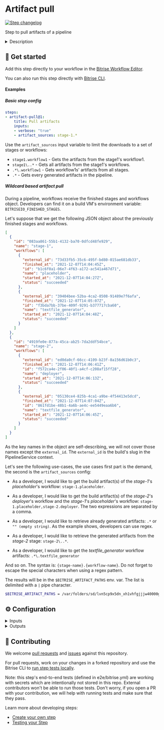 # Artifact pull

[![Step changelog](https://shields.io/github/v/release/bitrise-steplib/bitrise-step-artifact-pull?include_prereleases&label=changelog&color=blueviolet)](https://github.com/bitrise-steplib/bitrise-step-artifact-pull/releases)

Step to pull artifacts of a pipeline

<details>
<summary>Description</summary>

The step downloads build artifacts of a pipeline to a local folder.

By default, all artifacts generated by any workflow of the pipeline are downloaded. This can be limited
by setting the `artifact_sources` input variable.

Please note that this step is designed to be executed on the CI only.
</details>

## 🧩 Get started

Add this step directly to your workflow in the [Bitrise Workflow Editor](https://devcenter.bitrise.io/steps-and-workflows/steps-and-workflows-index/).

You can also run this step directly with [Bitrise CLI](https://github.com/bitrise-io/bitrise).

#### Examples

##### Basic step config

```yaml
steps:
- artifact-pull@1:
    title: Pull artifacts
    inputs:
    - verbose: "true"
    - artifact_sources: stage-1.*
```

Use the `artifact_sources` input variable to limit the downloads to a set of stages or workflows:

- `stage1.workflow1` - Gets the artifacts from the stage1's workflow1.
- `stage1\..*` - Gets all artifacts from the stage1's workflows.
- `.*\.workflow1` - Gets workflow1s' artifacts from all stages.
- `.*` - Gets every generated artifacts in the pipeline.

##### Wildcard based artifact pull

During a pipeline, workflows receive the finished stages and workflows object. Developers can find it on a build VM's environment variable: `BITRISEIO_FINISHED_STAGES`.

Let's suppose that we get the following JSON object about the previously finished stages and workflows.

```json
[
  {
    "id": "083aa861-55b1-4132-ba70-0dfcd48fe929",
    "name": "stage-1",
    "workflows": [
      {
        "external_id": "73d33fb5-35c6-495f-bd80-015ae681db33",
        "finished_at": "2021-12-07T14:04:45Z",
        "id": "b1c6f0a1-06e7-4f63-a172-ac541a467d71",
        "name": "placeholder",
        "started_at": "2021-12-07T14:04:27Z",
        "status": "succeeded"
      },
      {
        "external_id": "39404bee-52ba-4ca2-8508-91489e7f6afa",
        "finished_at": "2021-12-07T14:05:07Z",
        "id": "f3bda7bb-37be-409f-9291-b377717cba60",
        "name": "textfile_generator",
        "started_at": "2021-12-07T14:04:48Z",
        "status": "succeeded"
      }
    ]
  },
  {
    "id": "4919fe0e-877a-45ca-ab25-7da2ddf54bce",
    "name": "stage-2",
    "workflows": [
      {
        "external_id": "ed0da0cf-66cc-4109-b23f-8a156d61b0c3",
        "finished_at": "2021-12-07T14:06:41Z",
        "id": "f572ca4e-2f06-40f1-a4cf-c208af15ff28",
        "name": "deployer",
        "started_at": "2021-12-07T14:06:13Z",
        "status": "succeeded"
      },
      {
        "external_id": "05130ce4-825b-4ca1-a9be-4f54413e5dcd",
        "finished_at": "2021-12-07T14:07:04Z",
        "id": "861fd1be-48b1-4a6b-ae4c-ee5449eaa6b6",
        "name": "textfile_generator",
        "started_at": "2021-12-07T14:06:45Z",
        "status": "succeeded"
      }
    ]
  }
]
```

As the key names in the object are self-describing, we will not cover those names except the `external_id`. The `external_id` is the build's slug in the PipelineService context.

Let's see the following use-cases, the use cases first part is the demand, the second is the `artifact_sources` config:

- As a developer, I would like to get the build artifact(s) of the _stage-1_'s _placeholder_'s workflow: `stage-1.placeholder`.

- As a developer, I would like to get the build artifact(s) of the _stage-2_'s _deployer_'s workflow and the _stage-1_'s _placeholder_'s workflow: `stage-1.placeholder,stage-2.deployer`. The two expressions are separated by a comma.

- As a developer, I would like to retrieve already generated artifacts: `.*` or `"" (empty string)`. As the example shows, developers can use regex.

- As a developer, I would like to retrieve the generated artifacts from the _stage-2_ stage: `stage-2\..*`.

- As a developer, I would like to get the _textfile_generator_ workflow artifacts: `.*\.textfile_generator`

And so on. The syntax is: `{stage-name}.{workflow-name}`.
Do not forget to escape the special characters when using a regex pattern.

The results will be in the `$BITRISE_ARTIFACT_PATHS` env. var. The list is delimited with a `|` pipe character.

```bash
$BITRISE_ARTIFACT_PATHS = /var/folders/sd/lvn5cp9x5dn_xh1vhfgjjjw40000gp/T/_artifact_pull3010595419/generated_text_file.txt|/var/folders/sd/lvn5cp9x5dn_xh1vhfgjjjw40000gp/T/_artifact_pull3010595419/app-release-unsigned.apk
```

## ⚙️ Configuration

<details>
<summary>Inputs</summary>

| Key | Description | Flags | Default |
| --- | --- | --- | --- |
| `verbose` | Enable logging additional information for debugging | required | `false` |
| `artifact_sources` | A comma separated list of workflows and stage paths, which can generate artifacts. You need to use the `{stage}.{workflow}` syntax. The "dot" character is the delimiter between the stage and the workflow. You can use regular expressions. If you leave it empty, the default value will be the ".*" (star), which means, it will get every artifact from every workflow. Do not forget to escape the special chatacters. |  | `.*` |
| `export_map` | Variable export map, use the following regular expression syntax to collect the downloaded file's locations into separated environment variables (do not forget to escape the special chatacters): DOWNLOADED_APKS: .*\.apk DOWNLOADED_TEST_RESULTS: .*\.result DOCS: .*\.txt,.*\.doc | required |  |
| `finished_stage` | This is a JSON representation of the finished stages for which the step can download build artifacts. | required | `$BITRISEIO_FINISHED_STAGES` |
| `bitrise_api_base_url` | The base URL of the Bitrise API used to process the download requests. | required | `https://api.bitrise.io` |
| `bitrise_api_access_token` | The OAuth access token that authorizes to call the Bitrise API. | sensitive | `$BITRISEIO_ARTIFACT_PULL_TOKEN` |
</details>

<details>
<summary>Outputs</summary>

| Environment Variable | Description |
| --- | --- |
| `BITRISE_ARTIFACT_PATHS` | An absolute path list of the downloaded artifacts. The list is separated with pipe (\|) characters. |
</details>

## 🙋 Contributing

We welcome [pull requests](https://github.com/bitrise-steplib/bitrise-step-artifact-pull/pulls) and [issues](https://github.com/bitrise-steplib/bitrise-step-artifact-pull/issues) against this repository.

For pull requests, work on your changes in a forked repository and use the Bitrise CLI to [run step tests locally](https://devcenter.bitrise.io/bitrise-cli/run-your-first-build/).

Note: this step's end-to-end tests (defined in e2e/bitrise.yml) are working with secrets which are intentionally not stored in this repo. External contributors won't be able to run those tests. Don't worry, if you open a PR with your contribution, we will help with running tests and make sure that they pass.

Learn more about developing steps:

- [Create your own step](https://devcenter.bitrise.io/contributors/create-your-own-step/)
- [Testing your Step](https://devcenter.bitrise.io/contributors/testing-and-versioning-your-steps/)
